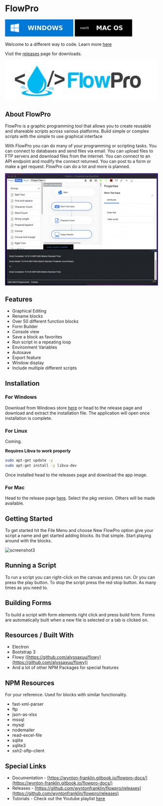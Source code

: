 # FlowPro

[![screenshot](./Windows-0078D6.svg)](https://www.microsoft.com/store/apps/9P350WJPQH84) 
[![screenshot](./macbadge.svg)](https://github.com/wyntonfranklin/flowpro/releases/tag/1.0.0-mac)

Welcome to a different way to code. Learn more [here](https://wynton-franklin.gitbook.io/flowpro-docs/)

Visit the [releases](https://github.com/wyntonfranklin/flowpro/releases) page for downloads.

![screenshot](./header.png)


## About FlowPro
FlowPro is a graphic programming tool that allows you to create reusable and shareable scripts across various platforms. Build simple or complex scripts with the simple to use graphical interface

With FlowPro you can do many of your programming or scripting tasks. 
You can connect to databases and send files via email. You can upload files to FTP servers and download files from the internet. You can connect to an API endpoint and modify the connect returned. You can post to a form or make a get request. FlowPro can do a lot and more is planned.

![screenshot2](./flowpro_mac.png)


## Features

* Graphical Editing
* Rename blocks
* Over 50 different function blocks
* Form Builder
* Console view
* Save a block as favorites
* Run script in a repeating loop
* Environment Variables
* Autosave
* Export feature
* Window display
* Include multiple different scripts

## Installation

### For Windows
Download from Windows store [here](https://www.microsoft.com/store/apps/9P350WJPQH84) or 
head to the release page and download and extract the installation file.
The application will open once installation is complete.


### For Linux
Coming.

**Requires Libva to work properly**

```bash
sudo apt-get update -y
sudo apt-get install -y libva-dev
```

Once installed head to the releases page and download the app image.

### For Mac
Head to the release page [here](https://github.com/wyntonfranklin/flowpro/releases/tag/1.0.0-mac). 
Select the pkg version. Others will be made available.

## Getting Started

To get started hit the File Menu and choose New FlowPro option give your script a name and get started adding blocks. Its that simple.
Start playing around with the blocks.

![screenshot3](./moving_blocks.gif)

## Running a Script

To run a script you can right-click on the canvas and press run. Or you can press the play button.
To stop the script press the red stop button. As many times as you need to.

## Building Forms
To build a script with form elements right click and press build form. Forms are automatically built when a new file is selected
or a tab is clicked on.

## Resources / Built With

* Electron
* Bootstrap 3
* Flowy ([https://github.com/alyssaxuu/flowy](https://github.com/alyssaxuu/flowy))
* And a lot of other NPM Packages for special features

## NPM Resources

For your reference. Used for blocks with similar functionality.

* fast-xml-parser
* ftp
* json-as-xlsx
* mssql
* mysql
* nodemailer
* read-excel-file
* sqlite
* sqlite3
* ssh2-sftp-client

## Special Links

* Documentation - [https://wynton-franklin.gitbook.io/flowpro-docs/](https://wynton-franklin.gitbook.io/flowpro-docs/)
* Releases - [https://github.com/wyntonfranklin/flowpro/releases](https://github.com/wyntonfranklin/flowpro/releases)
* Tutorials - Check out the Youtube playlist [here](https://www.youtube.com/watch?v=J7ulDQUnM6E&list=PLWdSdbV1ysPxp2usbSOvtXWaLpEPIxtXe&ab_channel=wfTutorials)

